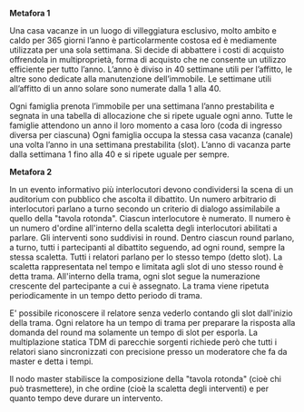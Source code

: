 

**Metafora 1**

Una casa vacanze in un luogo di villeggiatura esclusivo, molto ambito e caldo per 365 giorni l’anno è particolarmente costosa ed è mediamente utilizzata per una sola settimana.
Si decide di abbattere i costi di acquisto offrendola in multiproprietà, forma di acquisto che ne consente un utilizzo efficiente per tutto l’anno.
L’anno è diviso in 40 settimane utili per l’affitto, le altre sono dedicate alla manutenzione dell’immobile.
Le settimane utili all’affitto di un anno solare sono numerate dalla 1 alla 40.

Ogni famiglia prenota l’immobile per una settimana l’anno prestabilita e segnata in una tabella di allocazione che si ripete uguale ogni anno.
Tutte le famiglie attendono un anno il loro momento a casa loro (coda di ingresso diversa per ciascuna)
Ogni famiglia occupa la stessa casa vacanza (canale) una volta l’anno in una settimana prestabilita (slot).
L’anno di vacanza parte dalla settimana 1 fino alla 40 e si ripete uguale per sempre.

**Metafora 2**

In un evento informativo più interlocutori devono condividersi la scena di un auditorium con pubblico che ascolta il dibattito.
Un numero arbitrario di interlocutori parlano a turno secondo un criterio di dialogo assimilabile a quello della "tavola rotonda". Ciascun interlocutore è numerato. Il numero è un numero d'ordine all'interno della scaletta degli interlocutori abilitati a parlare.
Gli interventi sono suddivisi in round. Dentro ciascun round parlano, a turno, tutti i partecipanti al dibattito seguendo, ad ogni round, sempre la stessa scaletta.
Tutti i relatori parlano per lo stesso tempo (detto slot). La scaletta rappresentata nel tempo e limitata agli slot di uno stesso round è detta trama. 
All'interno della trama, ogni slot segue la numerazione crescente del partecipante a cui è assegnato. 
La trama viene ripetuta periodicamente in un tempo detto periodo di trama.

E' possibile riconoscere il relatore senza vederlo contando gli slot dall'inizio della trama. 
Ogni relatore ha un tempo di trama per preparare la risposta alla domanda del round ma solamente un tempo di slot per esporla.
La multiplazione statica TDM di parecchie sorgenti richiede però che tutti i relatori siano sincronizzati con precisione presso un moderatore che fa da master e detta i tempi. 

Il nodo master stabilisce la composizione della "tavola rotonda" (cioè chi può trasmettere), in che ordine (cioè la scaletta degli interventi) e per quanto tempo deve durare un intervento. 


